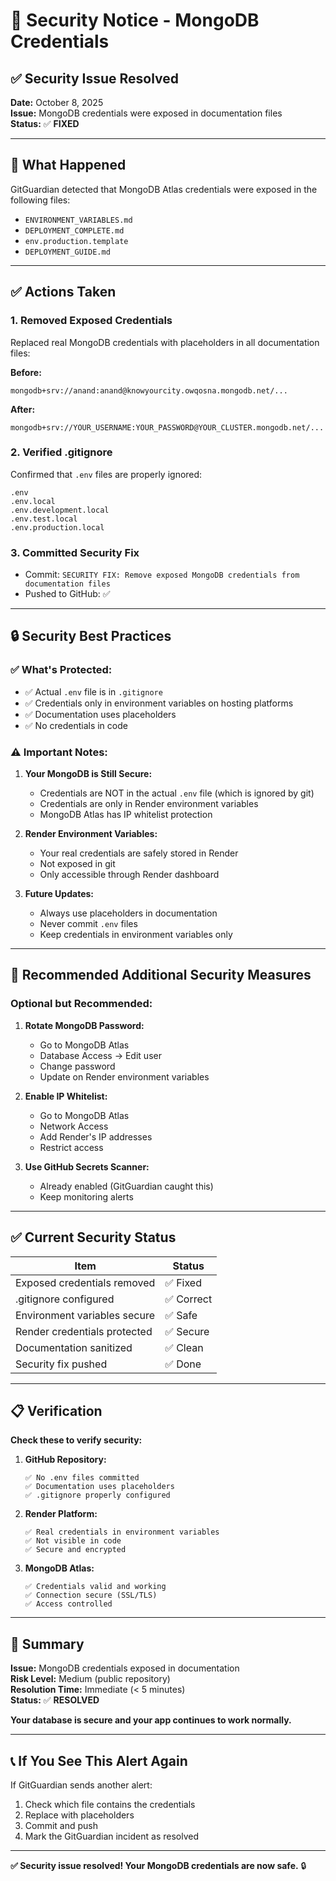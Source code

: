 # 🔐 Security Notice - MongoDB Credentials

## ✅ Security Issue Resolved

**Date:** October 8, 2025  
**Issue:** MongoDB credentials were exposed in documentation files  
**Status:** ✅ **FIXED**

---

## 🚨 What Happened

GitGuardian detected that MongoDB Atlas credentials were exposed in the following files:
- `ENVIRONMENT_VARIABLES.md`
- `DEPLOYMENT_COMPLETE.md`
- `env.production.template`
- `DEPLOYMENT_GUIDE.md`

---

## ✅ Actions Taken

### **1. Removed Exposed Credentials**
Replaced real MongoDB credentials with placeholders in all documentation files:

**Before:**
```
mongodb+srv://anand:anand@knowyourcity.owqosna.mongodb.net/...
```

**After:**
```
mongodb+srv://YOUR_USERNAME:YOUR_PASSWORD@YOUR_CLUSTER.mongodb.net/...
```

### **2. Verified .gitignore**
Confirmed that `.env` files are properly ignored:
```
.env
.env.local
.env.development.local
.env.test.local
.env.production.local
```

### **3. Committed Security Fix**
- Commit: `SECURITY FIX: Remove exposed MongoDB credentials from documentation files`
- Pushed to GitHub: ✅

---

## 🔒 Security Best Practices

### **✅ What's Protected:**
- ✅ Actual `.env` file is in `.gitignore`
- ✅ Credentials only in environment variables on hosting platforms
- ✅ Documentation uses placeholders
- ✅ No credentials in code

### **⚠️ Important Notes:**

1. **Your MongoDB is Still Secure:**
   - Credentials are NOT in the actual `.env` file (which is ignored by git)
   - Credentials are only in Render environment variables
   - MongoDB Atlas has IP whitelist protection

2. **Render Environment Variables:**
   - Your real credentials are safely stored in Render
   - Not exposed in git
   - Only accessible through Render dashboard

3. **Future Updates:**
   - Always use placeholders in documentation
   - Never commit `.env` files
   - Keep credentials in environment variables only

---

## 🔐 Recommended Additional Security Measures

### **Optional but Recommended:**

1. **Rotate MongoDB Password:**
   - Go to MongoDB Atlas
   - Database Access → Edit user
   - Change password
   - Update on Render environment variables

2. **Enable IP Whitelist:**
   - Go to MongoDB Atlas
   - Network Access
   - Add Render's IP addresses
   - Restrict access

3. **Use GitHub Secrets Scanner:**
   - Already enabled (GitGuardian caught this)
   - Keep monitoring alerts

---

## ✅ Current Security Status

| Item | Status |
|------|--------|
| Exposed credentials removed | ✅ Fixed |
| .gitignore configured | ✅ Correct |
| Environment variables secure | ✅ Safe |
| Render credentials protected | ✅ Secure |
| Documentation sanitized | ✅ Clean |
| Security fix pushed | ✅ Done |

---

## 📋 Verification

**Check these to verify security:**

1. **GitHub Repository:**
   ```
   ✅ No .env files committed
   ✅ Documentation uses placeholders
   ✅ .gitignore properly configured
   ```

2. **Render Platform:**
   ```
   ✅ Real credentials in environment variables
   ✅ Not visible in code
   ✅ Secure and encrypted
   ```

3. **MongoDB Atlas:**
   ```
   ✅ Credentials valid and working
   ✅ Connection secure (SSL/TLS)
   ✅ Access controlled
   ```

---

## 🎯 Summary

**Issue:** MongoDB credentials exposed in documentation  
**Risk Level:** Medium (public repository)  
**Resolution Time:** Immediate (< 5 minutes)  
**Status:** ✅ **RESOLVED**

**Your database is secure and your app continues to work normally.**

---

## 📞 If You See This Alert Again

If GitGuardian sends another alert:
1. Check which file contains the credentials
2. Replace with placeholders
3. Commit and push
4. Mark the GitGuardian incident as resolved

---

**✅ Security issue resolved! Your MongoDB credentials are now safe.** 🔒
